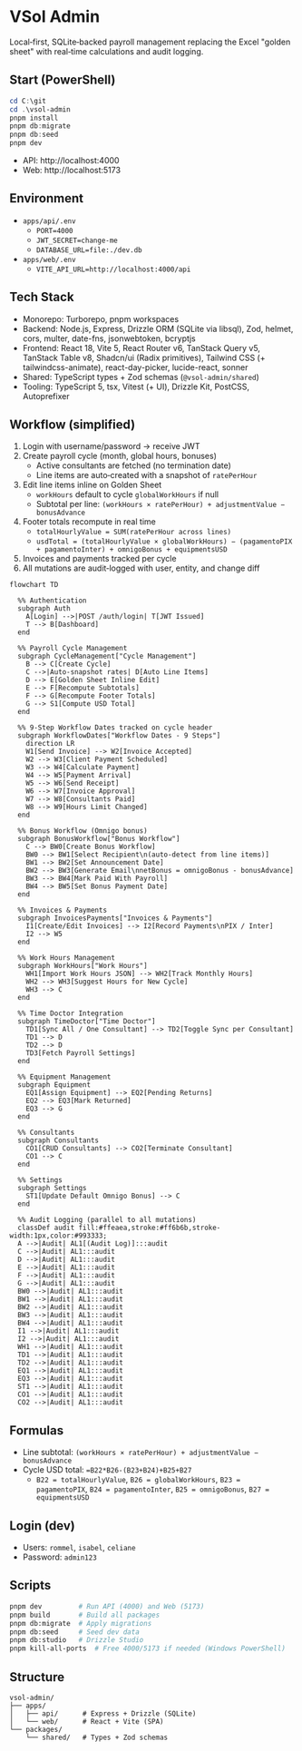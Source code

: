 # VSol Admin

Local‑first, SQLite‑backed payroll management replacing the Excel "golden sheet" with real‑time calculations and audit logging.

## Start (PowerShell)

```powershell
cd C:\git
cd .\vsol-admin
pnpm install
pnpm db:migrate
pnpm db:seed
pnpm dev
```

- API: http://localhost:4000
- Web: http://localhost:5173

## Environment

- `apps/api/.env`
  - `PORT=4000`
  - `JWT_SECRET=change-me`
  - `DATABASE_URL=file:./dev.db`
- `apps/web/.env`
  - `VITE_API_URL=http://localhost:4000/api`

## Tech Stack

- Monorepo: Turborepo, pnpm workspaces
- Backend: Node.js, Express, Drizzle ORM (SQLite via libsql), Zod, helmet, cors, multer, date-fns, jsonwebtoken, bcryptjs
- Frontend: React 18, Vite 5, React Router v6, TanStack Query v5, TanStack Table v8, Shadcn/ui (Radix primitives), Tailwind CSS (+ tailwindcss-animate), react-day-picker, lucide-react, sonner
- Shared: TypeScript types + Zod schemas (`@vsol-admin/shared`)
- Tooling: TypeScript 5, tsx, Vitest (+ UI), Drizzle Kit, PostCSS, Autoprefixer

## Workflow (simplified)

1. Login with username/password → receive JWT
2. Create payroll cycle (month, global hours, bonuses)
   - Active consultants are fetched (no termination date)
   - Line items are auto‑created with a snapshot of `ratePerHour`
3. Edit line items inline on Golden Sheet
   - `workHours` default to cycle `globalWorkHours` if null
   - Subtotal per line: `(workHours × ratePerHour) + adjustmentValue − bonusAdvance`
4. Footer totals recompute in real time
   - `totalHourlyValue = SUM(ratePerHour across lines)`
   - `usdTotal = (totalHourlyValue × globalWorkHours) − (pagamentoPIX + pagamentoInter) + omnigoBonus + equipmentsUSD`
5. Invoices and payments tracked per cycle
6. All mutations are audit‑logged with user, entity, and change diff

```mermaid
flowchart TD

  %% Authentication
  subgraph Auth
    A[Login] -->|POST /auth/login| T[JWT Issued]
    T --> B[Dashboard]
  end

  %% Payroll Cycle Management
  subgraph CycleManagement["Cycle Management"]
    B --> C[Create Cycle]
    C -->|Auto-snapshot rates| D[Auto Line Items]
    D --> E[Golden Sheet Inline Edit]
    E --> F[Recompute Subtotals]
    F --> G[Recompute Footer Totals]
    G --> S1[Compute USD Total]
  end

  %% 9-Step Workflow Dates tracked on cycle header
  subgraph WorkflowDates["Workflow Dates - 9 Steps"]
    direction LR
    W1[Send Invoice] --> W2[Invoice Accepted]
    W2 --> W3[Client Payment Scheduled]
    W3 --> W4[Calculate Payment]
    W4 --> W5[Payment Arrival]
    W5 --> W6[Send Receipt]
    W6 --> W7[Invoice Approval]
    W7 --> W8[Consultants Paid]
    W8 --> W9[Hours Limit Changed]
  end

  %% Bonus Workflow (Omnigo bonus)
  subgraph BonusWorkflow["Bonus Workflow"]
    C --> BW0[Create Bonus Workflow]
    BW0 --> BW1[Select Recipient\n(auto-detect from line items)]
    BW1 --> BW2[Set Announcement Date]
    BW2 --> BW3[Generate Email\nnetBonus = omnigoBonus - bonusAdvance]
    BW3 --> BW4[Mark Paid With Payroll]
    BW4 --> BW5[Set Bonus Payment Date]
  end

  %% Invoices & Payments
  subgraph InvoicesPayments["Invoices & Payments"]
    I1[Create/Edit Invoices] --> I2[Record Payments\nPIX / Inter]
    I2 --> W5
  end

  %% Work Hours Management
  subgraph WorkHours["Work Hours"]
    WH1[Import Work Hours JSON] --> WH2[Track Monthly Hours]
    WH2 --> WH3[Suggest Hours for New Cycle]
    WH3 --> C
  end

  %% Time Doctor Integration
  subgraph TimeDoctor["Time Doctor"]
    TD1[Sync All / One Consultant] --> TD2[Toggle Sync per Consultant]
    TD1 --> D
    TD2 --> D
    TD3[Fetch Payroll Settings]
  end

  %% Equipment Management
  subgraph Equipment
    EQ1[Assign Equipment] --> EQ2[Pending Returns]
    EQ2 --> EQ3[Mark Returned]
    EQ3 --> G
  end

  %% Consultants
  subgraph Consultants
    CO1[CRUD Consultants] --> CO2[Terminate Consultant]
    CO1 --> C
  end

  %% Settings
  subgraph Settings
    ST1[Update Default Omnigo Bonus] --> C
  end

  %% Audit Logging (parallel to all mutations)
  classDef audit fill:#ffeaea,stroke:#ff6b6b,stroke-width:1px,color:#993333;
  A -->|Audit| AL1[(Audit Log)]:::audit
  C -->|Audit| AL1:::audit
  D -->|Audit| AL1:::audit
  E -->|Audit| AL1:::audit
  F -->|Audit| AL1:::audit
  G -->|Audit| AL1:::audit
  BW0 -->|Audit| AL1:::audit
  BW1 -->|Audit| AL1:::audit
  BW2 -->|Audit| AL1:::audit
  BW3 -->|Audit| AL1:::audit
  BW4 -->|Audit| AL1:::audit
  I1 -->|Audit| AL1:::audit
  I2 -->|Audit| AL1:::audit
  WH1 -->|Audit| AL1:::audit
  TD1 -->|Audit| AL1:::audit
  TD2 -->|Audit| AL1:::audit
  EQ1 -->|Audit| AL1:::audit
  EQ3 -->|Audit| AL1:::audit
  ST1 -->|Audit| AL1:::audit
  CO1 -->|Audit| AL1:::audit
  CO2 -->|Audit| AL1:::audit
```

## Formulas

- Line subtotal: `(workHours × ratePerHour) + adjustmentValue − bonusAdvance`
- Cycle USD total: `=B22*B26-(B23+B24)+B25+B27`
  - `B22 = totalHourlyValue`, `B26 = globalWorkHours`, `B23 = pagamentoPIX`, `B24 = pagamentoInter`, `B25 = omnigoBonus`, `B27 = equipmentsUSD`

## Login (dev)

- Users: `rommel`, `isabel`, `celiane`
- Password: `admin123`

## Scripts

```bash
pnpm dev         # Run API (4000) and Web (5173)
pnpm build       # Build all packages
pnpm db:migrate  # Apply migrations
pnpm db:seed     # Seed dev data
pnpm db:studio   # Drizzle Studio
pnpm kill-all-ports  # Free 4000/5173 if needed (Windows PowerShell)
```

## Structure

```
vsol-admin/
├── apps/
│   ├── api/      # Express + Drizzle (SQLite)
│   └── web/      # React + Vite (SPA)
└── packages/
    └── shared/   # Types + Zod schemas
```

